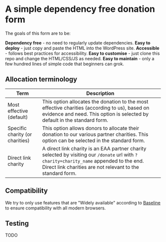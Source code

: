 # A simple dependency free donation form

The goals of this form are to be:

**Dependency free** - no need to regularly update dependencies.
**Easy to deploy** - just copy and paste the HTML into the WordPress site.
**Accessible** - follows best practices for accessibility.
**Easy to customise** - just clone this repo and change the HTML/CSS/JS as needed.
**Easy to maintain** - only a few hundred lines of simple code that beginners can grok.

## Allocation terminology
| Term   | Description   |
|--------|---------------|
| Most effective (default) | This option allocates the donation to the most effective charities (according to us), based on evidence and need. This option is selected by default in the standard form. |
| Specific charity (or charities)  | This option allows donors to allocate their donation to our various partner charities. This option can be selected in the standard form. |
| Direct link charity | A direct link charity is an EAA partner charity selected by visiting our  `/donate`  url with  `?charity=charity_name`  appended to the end. Direct link charities are not relevant to the standard form. |

## Compatibility
We try to only use features that are "Widely available" according to [Baseline](https://web.dev/baseline) to ensure compatibility with all modern browsers.

## Testing
TODO
